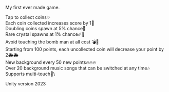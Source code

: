My first ever made game.

Tap to collect coins✨\
Each coin collected increases score by 1🎯\
Doubling coins spawn at 5% chance💫\
Rare crystal spawns at 1% chance☄️💎\
Avoid touching the bomb man at all cost 💣🎇\
Starting from 100 points, each uncollected coin will decrease your point by 2🚑🚑\
New background every 50 new points🔥🔥🔥\
Over 20 background music songs that can be switched at any time🎶\
Supports multi-touch💪\

Unity version 2023
